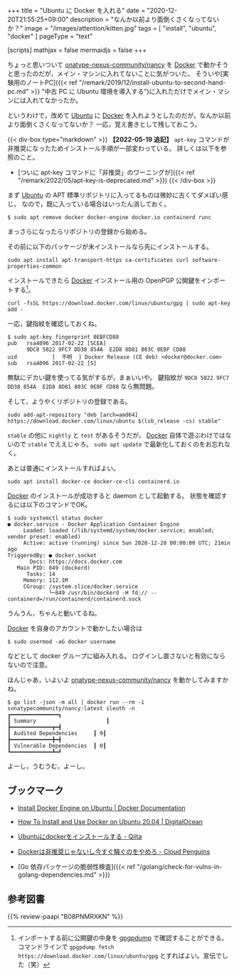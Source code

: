 +++
title = "Ubuntu に Docker を入れる"
date =  "2020-12-20T21:55:25+09:00"
description = "なんか以前より面倒くさくなってないか？"
image = "/images/attention/kitten.jpg"
tags = [ "install", "ubuntu", "docker" ]
pageType = "text"

[scripts]
  mathjax = false
  mermaidjs = false
+++

ちょっと思いついて [onatype-nexus-community/nancy][nancy] を [Docker] で動かそうと思ったのだが，メイン・マシンに入れてないことに気がついた。
そういや[実験用のノートPC]({{< ref "/remark/2019/12/install-ubuntu-to-second-hand-pc.md" >}} "中古 PC に Ubuntu 環境を導入する")に入れただけでメイン・マシンには入れてなかったか。

というわけで，改めて [Ubuntu] に [Docker] を入れようとしたのだが，なんか以前より面倒くさくなってないか？ 一応，覚え書きとして残しておこう。

{{< div-box type="markdown" >}}
**【2022-05-19 追記】** `apt-key` コマンドが非推奨になったためインストール手順が一部変わっている。
詳しくは以下を参照のこと。

- [ついに apt-key コマンドに「非推奨」のワーニングが]({{< ref "/remark/2022/05/apt-key-is-deprecated.md" >}})
{{< /div-box >}}

まず [Ubuntu] の APT 標準リポジトリに入ってるものは微妙に古くてダメぽい感じ。
なので，既に入っている場合はいったん消しておく。

```text
$ sudo apt remove docker docker-engine docker.io containerd runc
```

まっさらになったらリポジトリの登録から始める。

その前に以下のパッケージが未インストールなら先にインストールする。

```text
sudo apt install apt-transport-https ca-certificates curl software-properties-common
```

インストールできたら [Docker] インストール用の OpenPGP 公開鍵をインポートする[^dump1]。

[^dump1]: インポートする前に公開鍵の中身を [gpgpdump] で確認することができる。コマンドラインで `gpgpdump fetch https://download.docker.com/linux/ubuntu/gpg` とすればよい。宣伝でした（笑）

```text
curl -fsSL https://download.docker.com/linux/ubuntu/gpg | sudo apt-key add -
```

一応，鍵指紋を確認しておくね。

```text
$ sudo apt-key fingerprint 0EBFCD88
pub   rsa4096 2017-02-22 [SCEA]
      9DC8 5822 9FC7 DD38 854A  E2D8 8D81 803C 0EBF CD88
uid           [  不明  ] Docker Release (CE deb) <docker@docker.com>
sub   rsa4096 2017-02-22 [S]
```

無駄にデカい鍵を使ってる気がするが，まぁいいや。
鍵指紋が `9DC8 5822 9FC7 DD38 854A  E2D8 8D81 803C 0EBF CD88` なら無問題。

そして，ようやくリポジトリの登録である。

```text
sudo add-apt-repository "deb [arch=amd64] https://download.docker.com/linux/ubuntu $(lsb_release -cs) stable"
```

`stable` の他に `nightly` と `test` があるそうだが， [Docker] 自体で遊ぶわけではないので `stable` でええじゃろ。
`sudo apt update` で最新化しておくのをお忘れなく。

あとは普通にインストールすればよい。

```text
sudo apt install docker-ce docker-ce-cli containerd.io
```

[Docker] のインストールが成功すると daemon として起動する。
状態を確認するには以下のコマンドでOK。

```text
$ sudo systemctl status docker
● docker.service - Docker Application Container Engine
     Loaded: loaded (/lib/systemd/system/docker.service; enabled; vendor preset: enabled)
     Active: active (running) since Sun 2020-12-20 00:00:00 UTC; 21min ago
TriggeredBy: ● docker.socket
       Docs: https://docs.docker.com
   Main PID: 849 (dockerd)
      Tasks: 14
     Memory: 112.1M
     CGroup: /system.slice/docker.service
             └─849 /usr/bin/dockerd -H fd:// --containerd=/run/containerd/containerd.sock
```

うんうん，ちゃんと動いてるね。

[Docker] を自身のアカウントで動かしたい場合は 

```text
$ sudo usermod -aG docker username
```

などとして docker グループに組み入れる。
ログインし直さないと有効にならないので注意。

ほんじゃあ，いよいよ [onatype-nexus-community/nancy][nancy] を動かしてみますかね。

```text
$ go list -json -m all | docker run --rm -i sonatypecommunity/nancy:latest sleuth -n
┏━━━━━━━━━━━━━━━┓
┃ Summary                      ┃
┣━━━━━━━━━━━━━┳━┫
┃ Audited Dependencies     ┃ 9┃
┣━━━━━━━━━━━━━╋━┫
┃ Vulnerable Dependencies  ┃ 0┃
┗━━━━━━━━━━━━━┻━┛
```

よーし，うむうむ，よーし。

## ブックマーク

- [Install Docker Engine on Ubuntu | Docker Documentation](https://docs.docker.com/engine/install/ubuntu/)
- [How To Install and Use Docker on Ubuntu 20.04 | DigitalOcean](https://www.digitalocean.com/community/tutorials/how-to-install-and-use-docker-on-ubuntu-20-04)
- [Ubuntuにdockerをインストールする - Qiita](https://qiita.com/tkyonezu/items/0f6da57eb2d823d2611d)
- [Dockerは非推奨じゃないし今すぐ騒ぐのをやめろ - Cloud Penguins](https://jaco.udcp.info/entry/2020/12/03/172843)

- [Go 依存パッケージの脆弱性検査]({{< ref "/golang/check-for-vulns-in-golang-dependencies.md" >}})

[Ubuntu]: https://www.ubuntu.com/ "The leading operating system for PCs, IoT devices, servers and the cloud | Ubuntu"
[Docker]: https://www.docker.com/ "Empowering App Development for Developers | Docker"
[nancy]: https://github.com/sonatype-nexus-community/nancy "sonatype-nexus-community/nancy: A tool to check for vulnerabilities in your Golang dependencies, powered by Sonatype OSS Index"
[gpgpdump]: https://github.com/spiegel-im-spiegel/gpgpdump "spiegel-im-spiegel/gpgpdump: OpenPGP packet visualizer"

## 参考図書

{{% review-paapi "B08PNMRXKN" %}} <!-- イラストでわかるDockerとKubernetes -->
